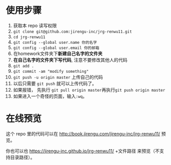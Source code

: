 # 使用步骤

1. 获取本 repo 读写权限
2. `git clone git@github.com:jirengu-inc/jrg-renwu11.git`
3. `cd jrg-renwu11`
4. `git config --global user.name 你的名字`
5. `git config --global user.email 你的邮箱`
6. 在homework文件夹下**新建自己名字的文件夹**
7. **在自己名字的文件夹下写代码**, 注意不要修改其他人的代码
8. `git add .`
9. `git commit -am "modify something"`
10. `git push -u origin master` 上传自己的代码
11. 以后只需要 `git push` 就可以上传代码了。
  1. 如果报错， 先执行 `git pull origin master`再执行`git push origin master`
  2. 如果进入一个奇怪的页面，输入`:wq`。


# 在线预览

这个 repo 里的代码可以在 http://book.jirengu.com/jirengu-inc/jrg-renwu11/ 预览。

你也可以也 https://jirengu-inc.github.io/jrg-renwu11/ +文件路径 来预览（不支持目录路径）。

